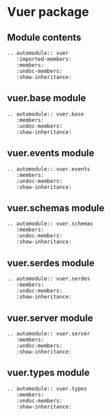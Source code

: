 Vuer package
============

Module contents
---------------

```{eval-rst}
.. automodule:: vuer
   :imported-members:
   :members:
   :undoc-members:
   :show-inheritance:
```

vuer.base module
----------------

```{eval-rst}
.. automodule:: vuer.base
   :members:
   :undoc-members:
   :show-inheritance:
```

vuer.events module
------------------

```{eval-rst}
.. automodule:: vuer.events
   :members:
   :undoc-members:
   :show-inheritance:
```

vuer.schemas module
-------------------

```{eval-rst}
.. automodule:: vuer.schemas
   :members:
   :undoc-members:
   :show-inheritance:
```

vuer.serdes module
------------------

```{eval-rst}
.. automodule:: vuer.serdes
   :members:
   :undoc-members:
   :show-inheritance:
```

vuer.server module
------------------

```{eval-rst}
.. automodule:: vuer.server
   :members:
   :undoc-members:
   :show-inheritance:
```

vuer.types module
-----------------

```{eval-rst}
.. automodule:: vuer.types
   :members:
   :undoc-members:
   :show-inheritance:
```

